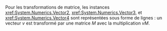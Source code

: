 Pour les transformations de matrice, les instances <xref:System.Numerics.Vector2>, <xref:System.Numerics.Vector3>, et <xref:System.Numerics.Vector4> sont représentées sous forme de lignes : un vecteur *v* est transformé par une matrice *M* avec la multiplication *vM*.
